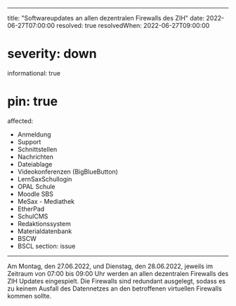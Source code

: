 
---
title: "Softwareupdates an allen dezentralen Firewalls des ZIH"
date: 2022-06-27T07:00:00
resolved: true
resolvedWhen: 2022-06-27T09:00:00
# severity: down
informational: true
# pin: true 
affected:
- Anmeldung
- Support
- Schnittstellen
- Nachrichten
- Dateiablage
- Videokonferenzen (BigBlueButton)
- LernSaxSchullogin
- OPAL Schule
- Moodle SBS
- MeSax - Mediathek
- EtherPad
- SchulCMS
- Redaktionssystem
- Materialdatenbank
- BSCW
- BSCL
section: issue
---

Am Montag, den 27.06.2022, und Dienstag, den 28.06.2022, jeweils im Zeitraum von 07:00 bis 09:00 Uhr werden an allen dezentralen Firewalls des ZIH Updates eingespielt. Die Firewalls sind redundant ausgelegt, sodass es zu keinem Ausfall des Datennetzes an den betroffenen virtuellen Firewalls kommen sollte.
